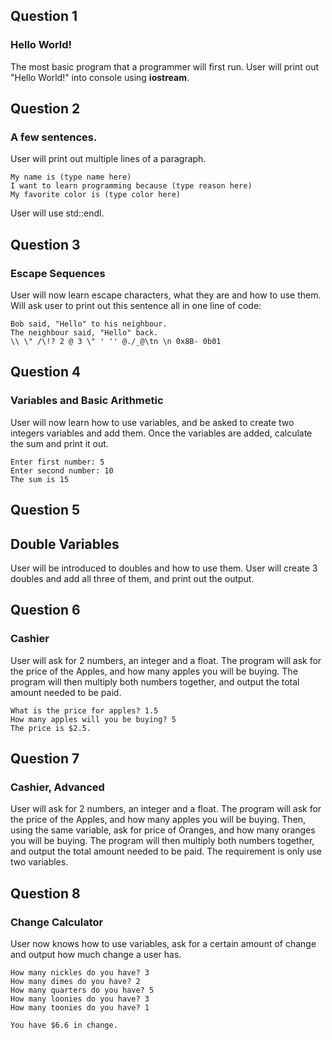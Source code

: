 ## Question 1

### Hello World!

The most basic program that a programmer will first run. User will print out "Hello World!" into console using **iostream**.

## Question 2

### A few sentences.

User will print out multiple lines of a paragraph.

```
My name is (type name here)
I want to learn programming because (type reason here)
My favorite color is (type color here)
```

User will use std::endl.

## Question 3

### Escape Sequences

User will now learn escape characters, what they are and how to use them.
Will ask user to print out this sentence all in one line of code:

```
Bob said, "Hello" to his neighbour.
The neighbour said, "Hello" back.
\\ \" /\!? 2 @ 3 \" ' '' @./_@\tn \n 0x8B- 0b01
```

## Question 4

### Variables and Basic Arithmetic

User will now learn how to use variables, and be asked to create two integers variables and add them. Once the variables are added, calculate the sum and print it out.

```
Enter first number: 5
Enter second number: 10
The sum is 15
```

## Question 5

## Double Variables

User will be introduced to doubles and how to use them. User will create 3 doubles and add all three of them, and print out the output.

## Question 6

### Cashier

User will ask for 2 numbers, an integer and a float. The program will ask for the price of the Apples, and how many apples you will be buying. The program will then multiply both numbers together, and output the total amount needed to be paid.

```
What is the price for apples? 1.5
How many apples will you be buying? 5
The price is $2.5.
```

## Question 7

### Cashier, Advanced

User will ask for 2 numbers, an integer and a float. The program will ask for the price of the Apples, and how many apples you will be buying. Then, using the same variable, ask for price of Oranges, and how many oranges you will be buying. The program will then multiply both numbers together, and output the total amount needed to be paid. The requirement is only use two variables.

## Question 8

### Change Calculator

User now knows how to use variables, ask for a certain amount of change and output how much change a user has.

```
How many nickles do you have? 3
How many dimes do you have? 2
How many quarters do you have? 5
How many loonies do you have? 3
How many toonies do you have? 1

You have $6.6 in change.
```
